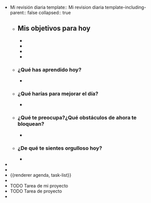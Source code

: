- Mi revisión diaria
  template:: Mi revision diaria
  template-including-parent:: false
  collapsed:: true
	- ## Mis objetivos para hoy
		-
		-
		-
		-
	- ### ¿Qué has aprendido hoy?
		-
	- ### ¿Qué harías para mejorar el día?
		-
	- ### ¿Qué te preocupa?¿Qué obstáculos de ahora te bloquean?
		-
	- ### ¿De qué te sientes orgulloso hoy?
		-
-
-
- {{renderer agenda, task-list}}
-
- TODO Tarea de mi proyecto
- TODO Tarea de proyecto
-